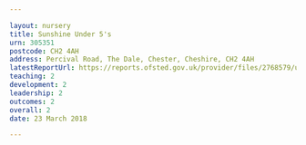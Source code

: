 ```yaml
---

layout: nursery
title: Sunshine Under 5's
urn: 305351
postcode: CH2 4AH
address: Percival Road, The Dale, Chester, Cheshire, CH2 4AH
latestReportUrl: https://reports.ofsted.gov.uk/provider/files/2768579/urn/305351.pdf
teaching: 2
development: 2
leadership: 2
outcomes: 2
overall: 2
date: 23 March 2018

---
```

